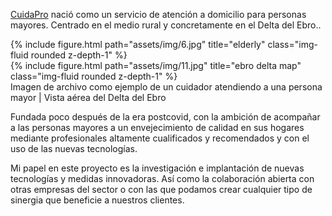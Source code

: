 <a href="https://cuida-pro.com/">CuidaPro</a> nació como un servicio de atención a domicilio para personas mayores. Centrado en el medio rural y concretamente en el Delta del Ebro..

<div class="row justify-content-sm-center">
    <div class="col-sm-8 mt-3 mt-md-0">
        {% include figure.html path="assets/img/6.jpg" title="elderly" class="img-fluid rounded z-depth-1" %}
    </div>
    <div class="col-sm-4 mt-3 mt-md-0">
        {% include figure.html path="assets/img/11.jpg" title="ebro delta map" class="img-fluid rounded z-depth-1" %}
    </div>
</div>
<div class="caption">
    Imagen de archivo como ejemplo de un cuidador atendiendo a una persona mayor | Vista aérea del Delta del Ebro
</div>

Fundada poco después de la era postcovid, con la ambición de acompañar a las personas mayores a un envejecimiento de calidad en sus hogares mediante profesionales altamente cualificados y recomendados y con el uso de las nuevas tecnologías.

Mi papel en este proyecto es la investigación e implantación de nuevas tecnologías y medidas innovadoras. Así como la colaboración abierta con otras empresas del sector o con las que podamos crear cualquier tipo de sinergia que beneficie a nuestros clientes.
